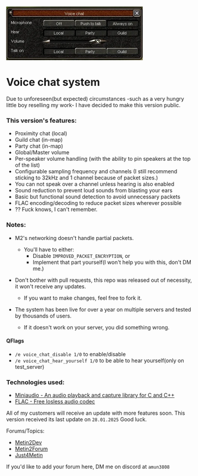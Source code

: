 ![Voice chat ui image](vc_ui.png "Voice chat ui image")

# Voice chat system
Due to unforeseen(but expected) circumstances -such as a very hungry little boy reselling my work- I have decided to make this version public.


### This version's features:
- Proximity chat (local)
- Guild chat (in-map)
- Party chat (in-map)
- Global/Master volume
- Per-speaker volume handling (with the ability to pin speakers at the top of the list)
- Configurable sampling frequency and channels
(I still recommend sticking to 32kHz and 1 channel because of packet sizes.)
- You can not speak over a channel unless hearing is also enabled
- Sound reduction to prevent loud sounds from blasting your ears
- Basic but functional sound detection to avoid unnecessary packets
- FLAC encoding/decoding to reduce packet sizes wherever possible
- ?? Fuck knows, I can't remember.


### Notes:
- M2's networking doesn't handle partial packets.
    - You'll have to either:
        - Disable `IMPROVED_PACKET_ENCRYPTION`, or 
        - Implement that part yourself(I won't help you with this, don't DM me.)

- Don't bother with pull requests, this repo was released out of necessity, it won't receive any updates.
    - If you want to make changes, feel free to fork it.

- The system has been live for over a year on multiple servers and tested by thousands of users.
    - If it doesn't work on your server, you did something wrong.


#### QFlags
- `/e voice_chat_disable 1/0` to enable/disable
- `/e voice_chat_hear_yourself 1/0` to be able to hear yourself(only on test_server)


### Technologies used:
- [Miniaudio - An audio playback and capture library for C and C++](https://miniaud.io/)
- [FLAC - Free losless audio codec](https://xiph.org/flac/index.html)


All of my customers will receive an update with more features soon.
This version received its last update on `28.01.2025`
Good luck.


Forums/Topics:
- [Metin2Dev](https://metin2.dev/topic/33630-voice-chat-system/)
- [Metin2Forum](https://metin2.forum/post5105.html#p5105)
- [Just4Metin](https://just4metin.ro/viewtopic.php?p=833110#p833110)


If you'd like to add your forum here, DM me on discord at `amun3808`
